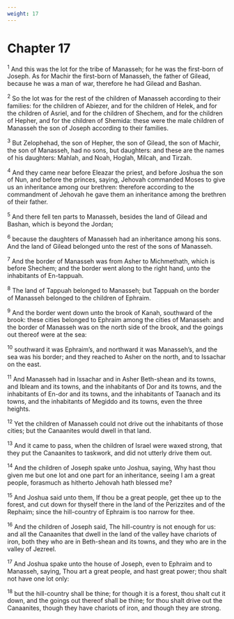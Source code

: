 ```yaml
---
weight: 17
---
```


# Chapter 17

<sup>1</sup> And this was the lot for the tribe of Manasseh; for he was the first-born of Joseph. As for Machir the first-born of Manasseh, the father of Gilead, because he was a man of war, therefore he had Gilead and Bashan. 

<sup>2</sup> So the lot was for the rest of the children of Manasseh according to their families: for the children of Abiezer, and for the children of Helek, and for the children of Asriel, and for the children of Shechem, and for the children of Hepher, and for the children of Shemida: these were the male children of Manasseh the son of Joseph according to their families. 

<sup>3</sup> But Zelophehad, the son of Hepher, the son of Gilead, the son of Machir, the son of Manasseh, had no sons, but daughters: and these are the names of his daughters: Mahlah, and Noah, Hoglah, Milcah, and Tirzah. 

<sup>4</sup> And they came near before Eleazar the priest, and before Joshua the son of Nun, and before the princes, saying, Jehovah commanded Moses to give us an inheritance among our brethren: therefore according to the commandment of Jehovah he gave them an inheritance among the brethren of their father. 

<sup>5</sup> And there fell ten parts to Manasseh, besides the land of Gilead and Bashan, which is beyond the Jordan; 

<sup>6</sup> because the daughters of Manasseh had an inheritance among his sons. And the land of Gilead belonged unto the rest of the sons of Manasseh. 

<sup>7</sup> And the border of Manasseh was from Asher to Michmethath, which is before Shechem; and the border went along to the right hand, unto the inhabitants of En-tappuah. 

<sup>8</sup> The land of Tappuah belonged to Manasseh; but Tappuah on the border of Manasseh belonged to the children of Ephraim. 

<sup>9</sup> And the border went down unto the brook of Kanah, southward of the brook: these cities belonged to Ephraim among the cities of Manasseh: and the border of Manasseh was on the north side of the brook, and the goings out thereof were at the sea: 

<sup>10</sup> southward it was Ephraim’s, and northward it was Manasseh’s, and the sea was his border; and they reached to Asher on the north, and to Issachar on the east. 

<sup>11</sup> And Manasseh had in Issachar and in Asher Beth-shean and its towns, and Ibleam and its towns, and the inhabitants of Dor and its towns, and the inhabitants of En-dor and its towns, and the inhabitants of Taanach and its towns, and the inhabitants of Megiddo and its towns, even the three heights. 

<sup>12</sup> Yet the children of Manasseh could not drive out the inhabitants of those cities; but the Canaanites would dwell in that land. 

<sup>13</sup> And it came to pass, when the children of Israel were waxed strong, that they put the Canaanites to taskwork, and did not utterly drive them out. 

<sup>14</sup> And the children of Joseph spake unto Joshua, saying, Why hast thou given me but one lot and one part for an inheritance, seeing I am a great people, forasmuch as hitherto Jehovah hath blessed me? 

<sup>15</sup> And Joshua said unto them, If thou be a great people, get thee up to the forest, and cut down for thyself there in the land of the Perizzites and of the Rephaim; since the hill-country of Ephraim is too narrow for thee. 

<sup>16</sup> And the children of Joseph said, The hill-country is not enough for us: and all the Canaanites that dwell in the land of the valley have chariots of iron, both they who are in Beth-shean and its towns, and they who are in the valley of Jezreel. 

<sup>17</sup> And Joshua spake unto the house of Joseph, even to Ephraim and to Manasseh, saying, Thou art a great people, and hast great power; thou shalt not have one lot only: 

<sup>18</sup> but the hill-country shall be thine; for though it is a forest, thou shalt cut it down, and the goings out thereof shall be thine; for thou shalt drive out the Canaanites, though they have chariots of iron, and though they are strong. 


